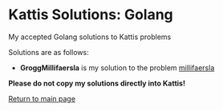 # Kattis Solutions: Golang

My accepted Golang solutions to Kattis problems <br>

Solutions are as follows: <br>
* **GroggMillifaersla** is my solution to the problem [millifaersla](https://open.kattis.com/problems/millifaersla) <br>

**Please do not copy my solutions directly into Kattis!** <br>

[Return to main page](https://github.com/ngrogg/kattis-solutions/tree/master)
